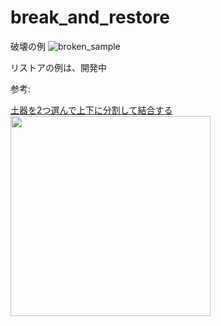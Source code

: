 # break_and_restore

破壊の例
![broken_sample](https://github.com/user-attachments/assets/4476b43b-83d1-491f-ab3f-98be63fa897e)

リストアの例は、開発中

参考:

<a href="https://www.pecode.com/suika/joumon.html">
  土器を2つ選んで上下に分割して結合する<br>
  <img width="320px" src="https://github.com/user-attachments/assets/03d8c514-f07b-42ed-b05d-d742ea94b96d">
</a>

